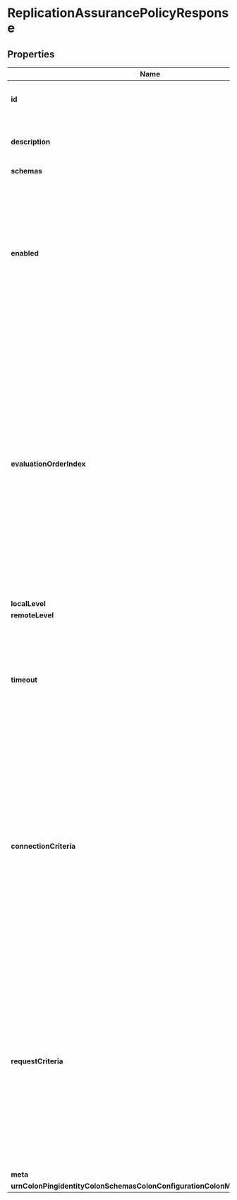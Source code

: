 

# ReplicationAssurancePolicyResponse


## Properties

| Name | Type | Description | Notes |
|------------ | ------------- | ------------- | -------------|
|**id** | **String** | Name of the Replication Assurance Policy |  |
|**description** | **String** | Description of the Replication Assurance Policy. |  [optional] |
|**schemas** | **List&lt;EnumreplicationAssurancePolicySchemaUrn&gt;** |  |  [optional] |
|**enabled** | **Boolean** | Indicates whether this Replication Assurance Policy is enabled for use in the server. If a Replication Assurance Policy is disabled, then no new operations will be associated with it. |  |
|**evaluationOrderIndex** | **Integer** | When multiple Replication Assurance Policies are defined, this property determines the evaluation order for finding a Replication Assurance Policy match against an operation. Policies are evaluated based on this index from least to greatest. Values of this property must be unique but not necessarily contiguous. |  |
|**localLevel** | **EnumreplicationAssurancePolicyLocalLevelProp** |  |  |
|**remoteLevel** | **EnumreplicationAssurancePolicyRemoteLevelProp** |  |  |
|**timeout** | **String** | Specifies the maximum length of time to wait for the replication assurance requirements to be met before timing out and replying to the client. |  |
|**connectionCriteria** | **String** | Specifies a connection criteria used to indicate which operations from clients matching this criteria use this policy. If both a connection criteria and a request criteria are specified for a policy, then both must match an operation for the policy to be assigned. |  [optional] |
|**requestCriteria** | **String** | Specifies a request criteria used to indicate which operations from clients matching this criteria use this policy. If both a connection criteria and a request criteria are specified for a policy, then both must match an operation for the policy to be assigned. |  [optional] |
|**meta** | [**MetaMeta**](MetaMeta.md) |  |  [optional] |
|**urnColonPingidentityColonSchemasColonConfigurationColonMessagesColon20** | [**MetaUrnPingidentitySchemasConfigurationMessages20**](MetaUrnPingidentitySchemasConfigurationMessages20.md) |  |  [optional] |



